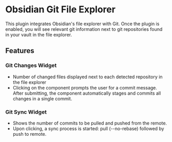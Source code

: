 # Obsidian Git File Explorer

This plugin integrates Obsidian's file explorer with Git. Once the plugin is enabled, you will see relevant git information next to git repositories found in your vault in the file explorer.

## Features

### Git Changes Widget

- Number of changed files displayed next to each detected repository in the file explorer
- Clicking on the component prompts the user for a commit message. After submitting, the component automatically stages and commits all changes in a single commit.

### Git Sync Widget

- Shows the number of commits to be pulled and pushed from the remote.
- Upon clicking, a sync process is started: pull (--no-rebase) followed by push to remote.
